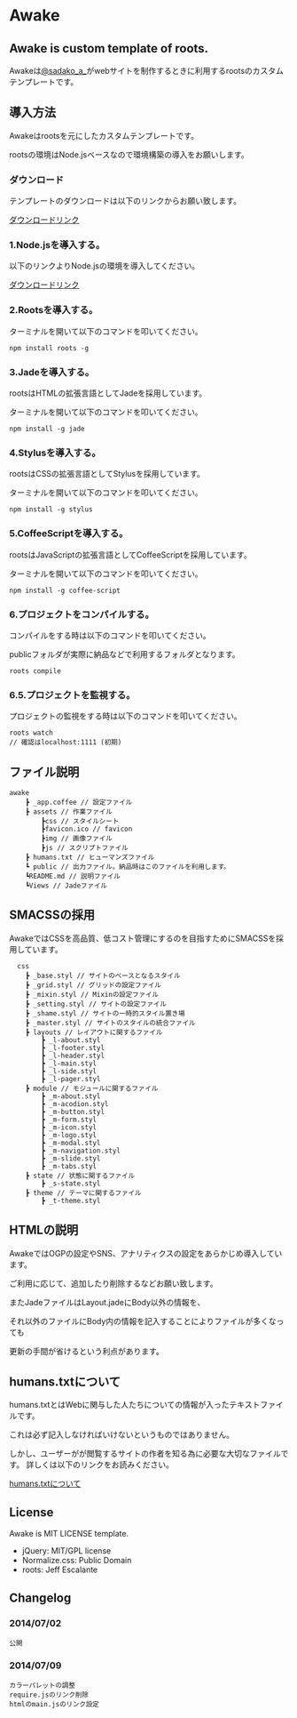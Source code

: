 Awake
=================
## Awake is custom template of roots.
Awakeは[@sadako_a_](http://twitter.com/sadako_a_)がwebサイトを制作するときに利用するrootsのカスタムテンプレートです。

## 導入方法
Awakeはrootsを元にしたカスタムテンプレートです。

rootsの環境はNode.jsベースなので環境構築の導入をお願いします。

### ダウンロード
テンプレートのダウンロードは以下のリンクからお願い致します。

[ダウンロードリンク](http://service.xxxx.jp/awake)

### 1.Node.jsを導入する。
以下のリンクよりNode.jsの環境を導入してください。

[ダウンロードリンク](http://nodejs.org/download/)


### 2.Rootsを導入する。
ターミナルを開いて以下のコマンドを叩いてください。

	npm install roots -g


### 3.Jadeを導入する。
rootsはHTMLの拡張言語としてJadeを採用しています。

ターミナルを開いて以下のコマンドを叩いてください。

	npm install -g jade

### 4.Stylusを導入する。
rootsはCSSの拡張言語としてStylusを採用しています。

ターミナルを開いて以下のコマンドを叩いてください。

	npm install -g stylus

### 5.CoffeeScriptを導入する。
rootsはJavaScriptの拡張言語としてCoffeeScriptを採用しています。

ターミナルを開いて以下のコマンドを叩いてください。

	npm install -g coffee-script
### 6.プロジェクトをコンパイルする。
コンパイルをする時は以下のコマンドを叩いてください。

publicフォルダが実際に納品などで利用するフォルダとなります。

	roots compile

### 6.5.プロジェクトを監視する。
プロジェクトの監視をする時は以下のコマンドを叩いてください。

	roots watch
	// 確認はlocalhost:1111 (初期)	
	

## ファイル説明
	awake
		┣ _app.coffee // 設定ファイル
		┣ assets // 作業ファイル
			┣css // スタイルシート
			┣favicon.ico // favicon
			┣img // 画像ファイル
			┣js // スクリプトファイル
		┣ humans.txt // ヒューマンズファイル
		┗ public // 出力ファイル。納品時はこのファイルを利用します。
		┗README.md // 説明ファイル
		┗Views // Jadeファイル

## SMACSSの採用
AwakeではCSSを高品質、低コスト管理にするのを目指すためにSMACSSを採用しています。

	  css
		┣ _base.styl // サイトのベースとなるスタイル
		┣ _grid.styl // グリッドの設定ファイル
		┣ _mixin.styl // Mixinの設定ファイル
		┣ _setting.styl // サイトの設定ファイル
		┣ _shame.styl // サイトの一時的スタイル置き場
		┣ _master.styl // サイトのスタイルの統合ファイル
		┣ layouts // レイアウトに関するファイル
			┣ _l-about.styl
			┣ _l-footer.styl
			┣ _l-header.styl
			┣ _l-main.styl
			┣ _l-side.styl
			┣ _l-pager.styl
		┣ module // モジュールに関するファイル
			┣ _m-about.styl
			┣ _m-acodion.styl
			┣ _m-button.styl
			┣ _m-form.styl
			┣ _m-icon.styl
			┣ _m-logo.styl
			┣ _m-modal.styl
			┣ _m-navigation.styl
			┣ _m-slide.styl
			┣ _m-tabs.styl
		┣ state // 状態に関するファイル
			┣ _s-state.styl
		┣ theme // テーマに関するファイル
			┣ _t-theme.styl


## HTMLの説明
AwakeではOGPの設定やSNS、アナリティクスの設定をあらかじめ導入しています。

ご利用に応じて、追加したり削除するなどお願い致します。

またJadeファイルはLayout.jadeにBody以外の情報を、

それ以外のファイルにBody内の情報を記入することによりファイルが多くなっても

更新の手間が省けるという利点があります。


## humans.txtについて
humans.txtとはWebに関与した人たちについての情報が入ったテキストファイルです。

これは必ず記入しなければいけないというものではありません。

しかし、ユーザーがが閲覧するサイトの作者を知る為に必要な大切なファイルです。
詳しくは以下のリンクをお読みください。

[humans.txtについて](http://humanstxt.org/JA)


## License
Awake is MIT LICENSE template.

* jQuery: MIT/GPL license
* Normalize.css: Public Domain
* roots: Jeff Escalante


## Changelog

### 2014/07/02
	公開

### 2014/07/09
	カラーパレットの調整
	require.jsのリンク削除
	htmlのmain.jsのリンク設定

